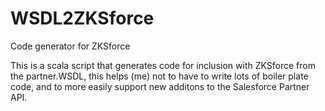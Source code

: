 WSDL2ZKSforce
=============

Code generator for ZKSforce

This is a scala script that generates code for inclusion with ZKSforce from the partner.WSDL, this helps (me) not to have to write lots of boiler plate code, and to more easily support new additons to the Salesforce Partner API.

